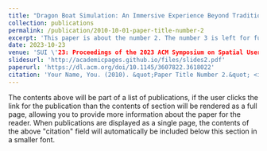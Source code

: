 ```yaml
---
title: "Dragon Boat Simulation: An Immersive Experience Beyond Traditional Gaming"
collection: publications
permalink: /publication/2010-10-01-paper-title-number-2
excerpt: 'This paper is about the number 2. The number 3 is left for future work.'
date: 2023-10-23
venue: 'SUI \'23: Proceedings of the 2023 ACM Symposium on Spatial User Interaction'
slidesurl: 'http://academicpages.github.io/files/slides2.pdf'
paperurl: 'https://dl.acm.org/doi/10.1145/3607822.3618022'
citation: 'Your Name, You. (2010). &quot;Paper Title Number 2.&quot; <i>Journal 1</i>. 1(2).'
---
```


The contents above will be part of a list of publications, if the user clicks the link for the publication than the contents of section will be rendered as a full page, allowing you to provide more information about the paper for the reader. When publications are displayed as a single page, the contents of the above "citation" field will automatically be included below this section in a smaller font.

